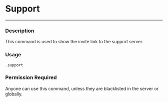 # Support
---
### Description
This command is used to show the invite link to the support server.
### Usage
```
.support
```
### Permission Required
Anyone can use this command, unless they are blacklisted in the server or globally.
